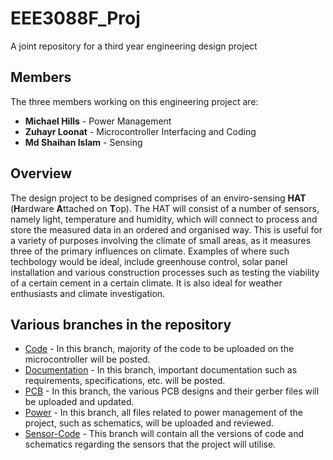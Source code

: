 # **EEE3088F_Proj**
A joint repository for a third year engineering design project

## **Members**
The three members working on this engineering project are:
* **Michael Hills** - Power Management
* **Zuhayr Loonat** - Microcontroller Interfacing and Coding
* **Md Shaihan Islam** - Sensing

## **Overview**
The design project to be designed comprises of an enviro-sensing **HAT** (**H**ardware **A**ttached on **T**op). The HAT will consist of a number of sensors, namely light, temperature and humidity, which will connect to process and store the measured data in an ordered and organised way. This is useful for a variety of purposes involving the climate of small areas, as it measures three of the primary influences on climate. Examples of where such techbology would be ideal, include greenhouse control, solar panel installation and various construction processes such as testing the viability of a certain cement in a certain climate. It is also ideal for weather enthusiasts and climate investigation.

## Various branches in the repository
* [Code](https://github.com/zuhayrl/EEE3088F_Proj/blob/Code/code.md) - In this branch, majority of the code to be uploaded on the microcontroller will be posted.
* [Documentation](https://github.com/zuhayrl/EEE3088F_Proj/blob/Documentation/documenatation.md) - In this branch, important documentation such as requirements, specifications, etc. will be posted.
* [PCB](https://github.com/zuhayrl/EEE3088F_Proj/blob/PCB/pcb.md) - In this branch, the various PCB designs and their gerber files will be uploaded and updated.  
* [Power](https://github.com/zuhayrl/EEE3088F_Proj/blob/Power/power.md) - In this branch, all files related to power management of the project, such as schematics, will be uploaded and reviewed.
* [Sensor-Code](https://github.com/zuhayrl/EEE3088F_Proj/blob/Sensor-Code/sensor.md) - This branch will contain all the versions of code and schematics regarding the sensors that the project will utilise.
